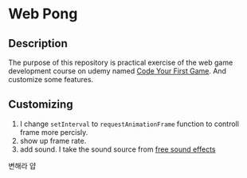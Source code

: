 # Web Pong

## Description

The purpose of this repository is practical exercise of the web game development course on udemy named [Code Your First Game](https://www.udemy.com/code-your-first-game/learn/v4/overview). And customize some features.

## Customizing

1. I change `setInterval` to `requestAnimationFrame` function to controll frame more percisly.
1. show up frame rate.
1. add sound. I take the sound source from [free sound effects](https://freesound.org/people/JarredGibb/sounds/217460/)

변해라 얍

